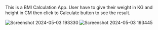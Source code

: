 This is a BMI Calculation App. User have to give their weight in KG and height in CM then click to Calculate button to see the result.

![Screenshot 2024-05-03 193330](https://github.com/faisalbs1527/BMI-Calculator/assets/167773108/cbdeab92-ab76-4ad3-9bff-c976a9df1a94) ![Screenshot 2024-05-03 193445](https://github.com/faisalbs1527/BMI-Calculator/assets/167773108/aba9ed27-7db2-4484-906e-9e0b93906538)
